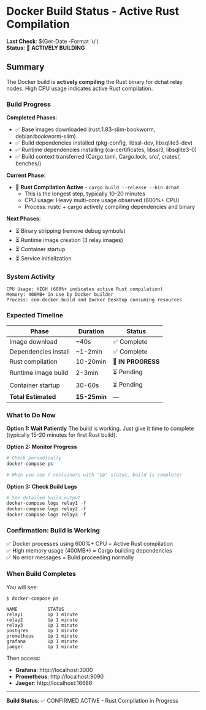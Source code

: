 # Docker Build Status - Active Rust Compilation

**Last Check**: $(Get-Date -Format 'u')  
**Status**: 🔨 **ACTIVELY BUILDING** 

## Summary

The Docker build is **actively compiling** the Rust binary for dchat relay nodes. High CPU usage indicates active Rust compilation.

### Build Progress

**Completed Phases**:
- ✅ Base images downloaded (rust:1.83-slim-bookworm, debian:bookworm-slim)
- ✅ Build dependencies installed (pkg-config, libssl-dev, libsqlite3-dev)
- ✅ Runtime dependencies installing (ca-certificates, libssl3, libsqlite3-0)
- ✅ Build context transferred (Cargo.toml, Cargo.lock, src/, crates/, benches/)

**Current Phase**:
- 🔨 **Rust Compilation Active** - `cargo build --release --bin dchat`
  - This is the longest step, typically 10-20 minutes
  - CPU usage: Heavy multi-core usage observed (600%+ CPU)
  - Process: rustc + cargo actively compiling dependencies and binary

**Next Phases**:
- ⏳ Binary stripping (remove debug symbols)
- ⏳ Runtime image creation (3 relay images)
- ⏳ Container startup
- ⏳ Service initialization

### System Activity

```
CPU Usage: HIGH (600%+ indicates active Rust compilation)
Memory: 400MB+ in use by Docker builder
Process: com.docker.build and Docker Desktop consuming resources
```

### Expected Timeline

| Phase | Duration | Status |
|-------|----------|--------|
| Image download | ~40s | ✅ Complete |
| Dependencies install | ~1-2min | ✅ Complete |
| Rust compilation | 10-20min | 🔨 **IN PROGRESS** |
| Runtime image build | 2-3min | ⏳ Pending |
| Container startup | 30-60s | ⏳ Pending |
| **Total Estimated** | **15-25min** | — |

### What to Do Now

**Option 1: Wait Patiently**
The build is working. Just give it time to complete (typically 15-20 minutes for first Rust build).

**Option 2: Monitor Progress**
```powershell
# Check periodically
docker-compose ps

# When you see 7 containers with "Up" status, build is complete!
```

**Option 3: Check Build Logs**
```powershell
# See detailed build output
docker-compose logs relay1 -f
docker-compose logs relay2 -f
docker-compose logs relay3 -f
```

### Confirmation: Build is Working

✅ Docker processes using 600%+ CPU = Active Rust compilation  
✅ High memory usage (400MB+) = Cargo building dependencies  
✅ No error messages = Build proceeding normally  

### When Build Completes

You will see:
```
$ docker-compose ps

NAME           STATUS
relay1         Up 1 minute
relay2         Up 1 minute
relay3         Up 1 minute
postgres       Up 1 minute
prometheus     Up 1 minute
grafana        Up 1 minute
jaeger         Up 1 minute
```

Then access:
- **Grafana**: http://localhost:3000
- **Prometheus**: http://localhost:9090
- **Jaeger**: http://localhost:16686

---

**Build Status**: ✅ CONFIRMED ACTIVE - Rust Compilation in Progress
